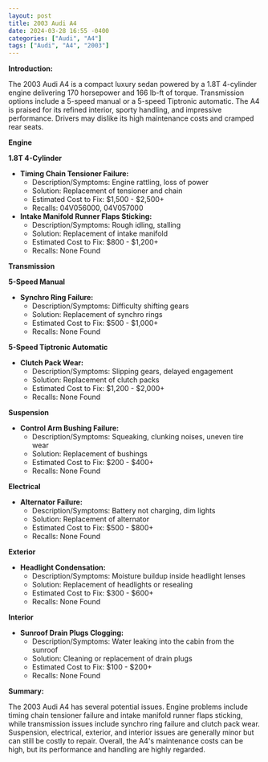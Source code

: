 ```yaml
---
layout: post
title: 2003 Audi A4
date: 2024-03-28 16:55 -0400
categories: ["Audi", "A4"]
tags: ["Audi", "A4", "2003"]
---
```

**Introduction:**

The 2003 Audi A4 is a compact luxury sedan powered by a 1.8T 4-cylinder engine delivering 170 horsepower and 166 lb-ft of torque. Transmission options include a 5-speed manual or a 5-speed Tiptronic automatic. The A4 is praised for its refined interior, sporty handling, and impressive performance. Drivers may dislike its high maintenance costs and cramped rear seats.

**Engine**

**1.8T 4-Cylinder**

* **Timing Chain Tensioner Failure:**
    * Description/Symptoms: Engine rattling, loss of power
    * Solution: Replacement of tensioner and chain
    * Estimated Cost to Fix: $1,500 - $2,500+
    * Recalls: 04V056000, 04V057000
* **Intake Manifold Runner Flaps Sticking:**
    * Description/Symptoms: Rough idling, stalling
    * Solution: Replacement of intake manifold
    * Estimated Cost to Fix: $800 - $1,200+
    * Recalls: None Found

**Transmission**

**5-Speed Manual**

* **Synchro Ring Failure:**
    * Description/Symptoms: Difficulty shifting gears
    * Solution: Replacement of synchro rings
    * Estimated Cost to Fix: $500 - $1,000+
    * Recalls: None Found

**5-Speed Tiptronic Automatic**

* **Clutch Pack Wear:**
    * Description/Symptoms: Slipping gears, delayed engagement
    * Solution: Replacement of clutch packs
    * Estimated Cost to Fix: $1,200 - $2,000+
    * Recalls: None Found

**Suspension**

* **Control Arm Bushing Failure:**
    * Description/Symptoms: Squeaking, clunking noises, uneven tire wear
    * Solution: Replacement of bushings
    * Estimated Cost to Fix: $200 - $400+
    * Recalls: None Found

**Electrical**

* **Alternator Failure:**
    * Description/Symptoms: Battery not charging, dim lights
    * Solution: Replacement of alternator
    * Estimated Cost to Fix: $500 - $800+
    * Recalls: None Found

**Exterior**

* **Headlight Condensation:**
    * Description/Symptoms: Moisture buildup inside headlight lenses
    * Solution: Replacement of headlights or resealing
    * Estimated Cost to Fix: $300 - $600+
    * Recalls: None Found

**Interior**

* **Sunroof Drain Plugs Clogging:**
    * Description/Symptoms: Water leaking into the cabin from the sunroof
    * Solution: Cleaning or replacement of drain plugs
    * Estimated Cost to Fix: $100 - $200+
    * Recalls: None Found

**Summary:**

The 2003 Audi A4 has several potential issues. Engine problems include timing chain tensioner failure and intake manifold runner flaps sticking, while transmission issues include synchro ring failure and clutch pack wear. Suspension, electrical, exterior, and interior issues are generally minor but can still be costly to repair. Overall, the A4's maintenance costs can be high, but its performance and handling are highly regarded.
